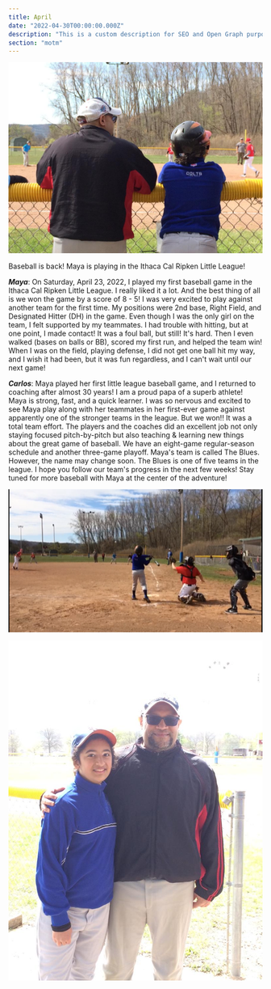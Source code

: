 ```yaml
---
title: April
date: "2022-04-30T00:00:00.000Z"
description: "This is a custom description for SEO and Open Graph purposes, rather than the default generated excerpt. Simply add a description field to the frontmatter."
section: "motm"
---
```


![Baseball](../images/apr22-2.jpg)

Baseball is back!  Maya is playing in the Ithaca Cal Ripken Little League!

***Maya***: On Saturday, April 23, 2022, I played my first baseball game in the Ithaca Cal Ripken Little League. I really liked it a lot. And the best thing of all is we won the game by a score of 8 - 5!  I was very excited to play against another team for the first time. My positions were 2nd base, Right Field, and Designated Hitter (DH) in the game. Even though I was the only girl on the team, I felt supported by my teammates.  I had trouble with hitting, but at one point, I made contact! It was a foul ball, but still! It's hard. Then I even walked (bases on balls or BB), scored my first run, and helped the team win!  When I was on the field, playing defense, I did not get one ball hit my way, and I wish it had been, but it was fun regardless, and I can't wait until our next game!  

***Carlos***: Maya played her first little league baseball game, and I returned to coaching after almost 30 years! I am a proud papa of a superb athlete! Maya is strong, fast, and a quick learner.  I was so nervous and excited to see Maya play along with her teammates in her first-ever game against apparently one of the stronger teams in the league.  But we won!!  It was a total team effort. The players and the coaches did an excellent job not only staying focused pitch-by-pitch but also teaching & learning new things about the great game of baseball. We have an eight-game regular-season schedule and another three-game playoff.  Maya's team is called The Blues. However, the name may change soon. The Blues is one of five teams in the league.  I hope you follow our team's progress in the next few weeks!  Stay tuned for more baseball with Maya at the center of the adventure!

![Baseball](../images/apr22-1.jpg)

![Baseball](../images/apr22-3.jpg)
